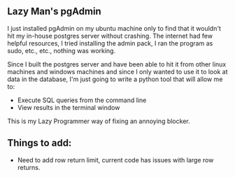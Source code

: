 ## Lazy Man's pgAdmin
I just installed pgAdmin on my ubuntu machine only to find that it wouldn't hit my in-house postgres server without crashing. The internet had few helpful resources, I tried installing the admin pack, I ran the program as sudo, etc., etc., nothing was working.

Since I built the postgres server and have been able to hit it from other linux machines and windows machines and since I only wanted to use it to look at data in the database, I'm just going to write a python tool that will allow me to:

* Execute SQL queries from the command line
* View results in the terminal window

This is my Lazy Programmer way of fixing an annoying blocker.

## Things to add:

* Need to add row return limit, current code has issues with large row returns.

